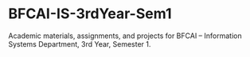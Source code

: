 # BFCAI-IS-3rdYear-Sem1
Academic materials, assignments, and projects for BFCAI – Information Systems Department, 3rd Year, Semester 1.
